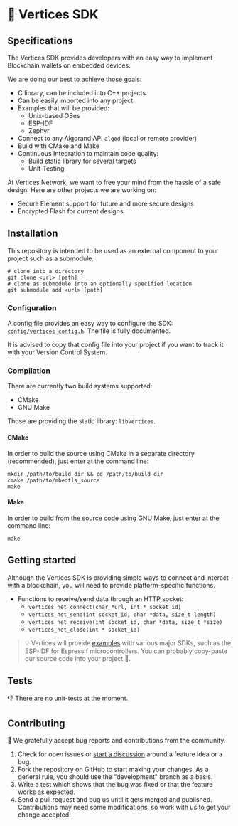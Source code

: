 # 💎 Vertices SDK

## Specifications

The Vertices SDK provides developers with an easy way to implement Blockchain wallets on embedded devices.

We are doing our best to achieve those goals:

- C library, can be included into C++ projects.
- Can be easily imported into any project
- Examples that will be provided:
  - Unix-based OSes
  - ESP-IDF
  - Zephyr
- Connect to any Algorand API `algod` (local or remote provider)
- Build with CMake and Make
- Continuous Integration to maintain code quality:
  - Build static library for several targets
  - Unit-Testing

At Vertices Network, we want to free your mind from the hassle of a safe design. Here are other projects we are working on:

- Secure Element support for future and more secure designs
- Encrypted Flash for current designs

## Installation

This repository is intended to be used as an external component to your project such as a submodule.

```shell
# clone into a directory
git clone <url> [path]
# clone as submodule into an optionally specified location
git submodule add <url> [path]
```

### Configuration

A config file provides an easy way to configure the SDK: [`config/vertices_config.h`](config/vertices_config.h). The file is fully documented.

It is advised to copy that config file into your project if you want to track it with your Version Control System.

### Compilation

There are currently two build systems supported:

* CMake
* GNU Make

Those are providing the static library: `libvertices`.

#### CMake

In order to build the source using CMake in a separate directory (recommended), just enter at the command line:

```shell
mkdir /path/to/build_dir && cd /path/to/build_dir
cmake /path/to/mbedtls_source
make
```

#### Make

In order to build from the source code using GNU Make, just enter at the command line:

```shell
make
```

## Getting started

Although the Vertices SDK is providing simple ways to connect and interact with a blockchain, you will need to provide platform-specific functions.

* Functions to receive/send data through an HTTP socket:
    * `vertices_net_connect(char *url, int * socket_id)`
    * `vertices_net_send(int socket_id, char *data, size_t length)`
    * `vertices_net_receive(int socket_id, char *data, size_t *size)`
    * `vertices_net_close(int * socket_id)`

> 💡 Vertices will provide [examples](examples/) with various major SDKs, such as the ESP-IDF for Espressif microcontrollers. You can probably copy-paste our source code into your project 🙂.

## Tests

👎 There are no unit-tests at the moment.

## Contributing

🤗 We gratefully accept bug reports and contributions from the community.

1.  Check for open issues or [start a discussion](https://discord.gg/buaqNSum) around a feature idea or a bug.
2.  Fork the repository on GitHub to start making your changes. As a general rule, you should use the "development" branch as a basis.
3.  Write a test which shows that the bug was fixed or that the feature works as expected.
4.  Send a pull request and bug us until it gets merged and published. Contributions may need some modifications, so work with us to get your change accepted!

